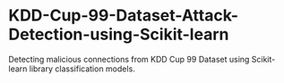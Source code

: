 # KDD-Cup-99-Dataset-Attack-Detection-using-Scikit-learn

Detecting malicious connections from KDD Cup 99 Dataset using Scikit-learn library classification models.
